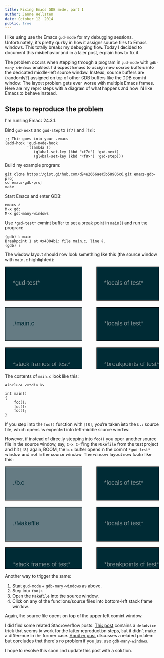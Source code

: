 ```yaml
---
title: Fixing Emacs GDB mode, part 1
author: Janne Hellsten
date: October 12, 2014
public: true
---
```


I like using use the Emacs `gud-mode` for my debugging sessions.
Unfortunately, it's pretty quirky in how it assigns source files to
Emacs windows.  This totally breaks my debugging flow. Today I decided
to document this misbehavior and in a later post, explain how to fix
it.

The problem occurs when stepping through a program in `gud-mode` with
`gdb-many-windows` enabled.  I'd expect Emacs to assign new source
buffers into the dedicated middle-left source window.  Instead, source
buffers are (randomly?) assigned on top of other GDB buffers like the
GDB comint window.  The layout problem gets even worse with multiple
Emacs frames.  Here are my repro steps with a diagram of what happens
and how I'd like Emacs to behave instead.

## Steps to reproduce the problem

I'm running Emacs 24.3.1.

Bind `gud-next` and `gud-step` to `[f7]` and `[f8]`:

```{.lisp}
;; This goes into your .emacs
(add-hook 'gud-mode-hook
          '(lambda ()
             (global-set-key (kbd "<f7>") 'gud-next)
             (global-set-key (kbd "<f8>") 'gud-step)))
```


Build my example program:

```{.bash}
git clone https://gist.github.com/d94e2666ae05b58906c6.git emacs-gdb-proj
cd emacs-gdb-proj
make
```

Start Emacs and enter GDB:

```
emacs &
M-x gdb
M-x gdb-many-windows
```


Use `*gud-test*` comint buffer to set a break point in `main()` and run the program:

```
(gdb) b main
Breakpoint 1 at 0x4004b1: file main.c, line 6.
(gdb) r
```

The window layout should now look something like this (the source window with `main.c` highlighted):

<svg width="600" height="400">
<!-- gud-test, locals of test -->
  <g transform="translate(0 0)">
    <rect width="50%" height="33%" style="fill:rgb(0,43,53); stroke-width:2; stroke:rgb(0,0,0)" />
    <text x="5%" y="18%" font-size="20" font-family="Helvetica" fill="rgb(131,148,150)">&#42;gud-test&#42;</text>
  </g>
  <g transform="translate(300 0)">
    <rect width="50%" height="33%" style="fill:rgb(0,43,53); stroke-width:2; stroke:rgb(0,0,0)" />
    <text x="5%" y="18%" font-family="Helvetica" font-size="20" fill="rgb(131,148,150)">&#42;locals of test&#42;</text>
  </g>
<!-- source window, output window -->
  <g transform="translate(0 133)">
    <rect width="50%" height="33%" style="fill:rgb(101,123,131); stroke-width:2; stroke:rgb(0,0,0)" />
    <text x="5%" y="18%" font-family="Helvetica" font-size="20" fill="rgb(0,43,53)">./main.c</text>
  </g>
  <g transform="translate(300 133)">
    <rect width="50%" height="33%" style="fill:rgb(0,43,53); stroke-width:2; stroke:rgb(0,0,0)" />
    <text x="5%" y="18%" font-family="Helvetica" font-size="20" fill="rgb(131,148,150)">&#42;locals of test&#42;</text>
  </g>
<!-- stack frame, breakpoints -->
  <g transform="translate(0 266)">
    <rect width="50%" height="33%" style="fill:rgb(0,43,53); stroke-width:2; stroke:rgb(0,0,0)" />
    <text x="5%" y="18%" font-family="Helvetica" font-size="20" fill="rgb(131,148,150)">&#42;stack frames of test&#42;</text>
  </g>
  <g transform="translate(300 266)">
    <rect width="50%" height="33%" style="fill:rgb(0,43,53); stroke-width:2; stroke:rgb(0,0,0)" />
    <text x="5%" y="18%" font-family="Helvetica" font-size="20" fill="rgb(131,148,150)">&#42;breakpoints of test&#42;</text>
  </g>
</svg>

The contents of `main.c` look like this:

```{.c}
#include <stdio.h>

int main() 
{
    foo();
    foo();
    foo();
}
```

If you step into the `foo()` function with `[f8]`, you're taken into
the `b.c` source file, which opens as expected into left-middle source
window.  

However, if instead of directly stepping into `foo()` you open another
source file in the source window, say, `C-x C-f`'ing the `Makefile`
from the test project and hit `[f8]` again, BOOM, the `b.c` buffer
opens in the comint `*gud-test*` window and not in the source window!
The window layout now looks like this:

<svg width="600" height="400">
<!-- b.c, locals of test -->
  <g transform="translate(0 0)">
    <rect width="50%" height="33%" style="fill:rgb(101,123,131); stroke-width:2; stroke:rgb(0,0,0)" />
    <text x="5%" y="18%" font-family="Helvetica" font-size="20" fill="rgb(0,43,53)">./b.c</text>
  </g>
  <g transform="translate(300 0)">
    <rect width="50%" height="33%" style="fill:rgb(0,43,53); stroke-width:2; stroke:rgb(0,0,0)" />
    <text x="5%" y="18%" font-family="Helvetica" font-size="20" fill="rgb(131,148,150)">&#42;locals of test&#42;</text>
  </g>
<!-- source window, output window -->
  <g transform="translate(0 133)">
    <rect width="50%" height="33%" style="fill:rgb(101,123,131); stroke-width:2; stroke:rgb(0,0,0)" />
    <text x="5%" y="18%" font-family="Helvetica" font-size="20" fill="rgb(0,43,53)">./Makefile</text>
  </g>
  <g transform="translate(300 133)">
    <rect width="50%" height="33%" style="fill:rgb(0,43,53); stroke-width:2; stroke:rgb(0,0,0)" />
    <text x="5%" y="18%" font-family="Helvetica" font-size="20" fill="rgb(131,148,150)">&#42;locals of test&#42;</text>
  </g>
<!-- stack frame, breakpoints -->
  <g transform="translate(0 266)">
    <rect width="50%" height="33%" style="fill:rgb(0,43,53); stroke-width:2; stroke:rgb(0,0,0)" />
    <text x="5%" y="18%" font-family="Helvetica" font-size="20" fill="rgb(131,148,150)">&#42;stack frames of test&#42;</text>
  </g>
  <g transform="translate(300 266)">
    <rect width="50%" height="33%" style="fill:rgb(0,43,53); stroke-width:2; stroke:rgb(0,0,0)" />
    <text x="5%" y="18%" font-family="Helvetica" font-size="20" fill="rgb(131,148,150)">&#42;breakpoints of test&#42;</text>
  </g>
</svg>

Another way to trigger the same:

1. Start `gud-mode` + `gdb-many-windows` as above.
2. Step into `foo()`.
3. Open the `Makefile` into the source window.
4. Click on any of the functions/source files into bottom-left stack frame window.

Again, the source file opens on top of the upper-left comint window.

I did find some related Stackoverflow posts.  [This post][1] contains
a `defadvice` trick that seems to work for the latter reproduction
steps, but it didn't make a difference in the former case.  [Another
post][2] discusses a related problem but concludes that there's no
problem if you just use `gdb-many-windows`.

I hope to resolve this soon and update this post with a solution.

 [1]: http://stackoverflow.com/questions/3473134/emacs-23-1-1-with-gdb-forcing-source-windows
 [2]: http://stackoverflow.com/questions/24386672/use-gdb-within-emacs-always-show-the-source-code.
